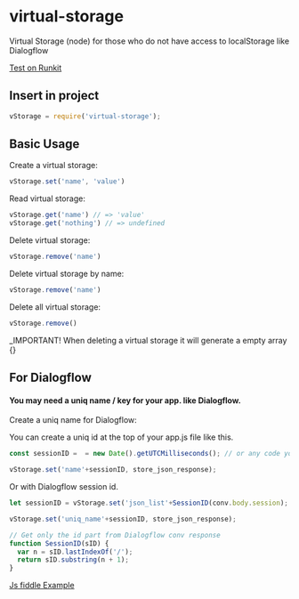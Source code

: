 # virtual-storage
Virtual Storage (node) for those who do not have access to localStorage like Dialogflow

[Test on Runkit](https://runkit.com/onigetoc/5e43f1d10888310014d63d5d)

## Insert in project

```javascript
vStorage = require('virtual-storage');
```

## Basic Usage

Create a virtual storage:

```javascript
vStorage.set('name', 'value')
```

Read virtual storage:

```javascript
vStorage.get('name') // => 'value'
vStorage.get('nothing') // => undefined
```

Delete virtual storage:

```javascript
vStorage.remove('name')
```

Delete virtual storage by name:

```javascript
vStorage.remove('name')
```

Delete all virtual storage:

```javascript
vStorage.remove()
```

_IMPORTANT! When deleting a virtual storage it will generate a empty array {}

## For Dialogflow

#### You may need a uniq name / key for your app. like Dialogflow.


Create a uniq name for Dialogflow:

You can create a uniq id at the top of your app.js file like this.

```javascript
const sessionID =  = new Date().getUTCMilliseconds(); // or any code you may find on the web
```

```javascript
vStorage.set('name'+sessionID, store_json_response);
```

Or with Dialogflow session id.

```javascript
let sessionID = vStorage.set('json_list'+SessionID(conv.body.session);
```
```javascript
vStorage.set('uniq_name'+sessionID, store_json_response);
```

```javascript
// Get only the id part from Dialogflow conv response
function SessionID(sID) {
  var n = sID.lastIndexOf('/');
  return sID.substring(n + 1);
}
```

[Js fiddle Example](https://runkit.com/onigetoc/5e43f1d10888310014d63d5d)



